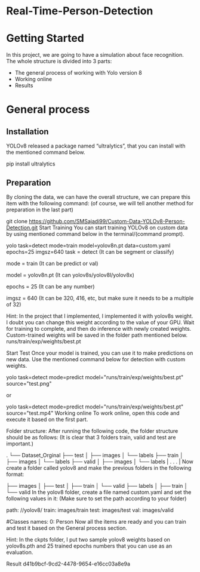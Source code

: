 # Real-Time-Person-Detection

# Getting Started

In this project, we are going to have a simulation about face recognition. The whole structure is divided into 3 parts:

* The general process of working with Yolo version 8
* Working online
* Results
  
# General process

## Installation

YOLOv8 released a package named “ultralytics”, that you can install with the mentioned command below.

pip install ultralytics

## Preparation

By cloning the data, we can have the overall structure, we can prepare this item with the following command: (of course, we will tell another method for preparation in the last part)

git clone https://github.com/SMSajadi99/Custom-Data-YOLOv8-Person-Detection.git
Start Training
You can start training YOLOv8 on custom data by using mentioned command below in the terminal/(command prompt).

yolo task=detect mode=train model=yolov8n.pt data=custom.yaml epochs=25 imgsz=640
task = detect (It can be segment or classify)

mode = train (It can be predict or val)

model = yolov8n.pt (It can yolov8s/yolov8l/yolov8x)

epochs = 25 (It can be any number)

imgsz = 640 (It can be 320, 416, etc, but make sure it needs to be a multiple of 32)

Hint: In the project that I implemented, I implemented it with yolov8s weight. I doubt you can change this weight according to the value of your GPU. Wait for training to complete, and then do inference with newly created weights. Custom-trained weights will be saved in the folder path mentioned below. runs/train/exp/weights/best.pt

Start Test
Once your model is trained, you can use it to make predictions on new data. Use the mentioned command below for detection with custom weights.

yolo task=detect mode=predict model="runs/train/exp/weights/best.pt" source="test.png"

or

yolo task=detect mode=predict model="runs/train/exp/weights/best.pt" source="test.mp4"
Working online
To work online, open this code and execute it based on the first part.

Folder structure:
After running the following code, the folder structure should be as follows: (It is clear that 3 folders train, valid and test are important.)

.
└── Dataset_Orginal
    ├── test
    │   ├── images
    │   └── labels
    ├── train
    │   ├── images
    │   └── labels
    ├── valid
    │   ├── images
    │   └── labels
    |
    .
    .
    .
    |
Now create a folder called ‍‍yolov8 and make the previous folders in the following format:

├── images
│   ├── test
│   ├── train
│   └── valid
├── labels
│   ├── train
│   └── valid
In the yolov8 folder, create a file named custom.yaml and set the following values in it: (Make sure to set the path according to your folder)

path:  /<PATH-TO>/yolov8/
train: images/train
test: images/test
val: images/valid

#Classes
names:
 0: Person
Now all the items are ready and you can train and test it based on the General process section.

Hint: In the ckpts folder, I put two sample yolov8 weights based on yolov8s.pth and 25 trained epochs numbers that you can use as an evaluation.

Result
d41b9bcf-9cd2-4478-9654-e16cc03a8e9a
